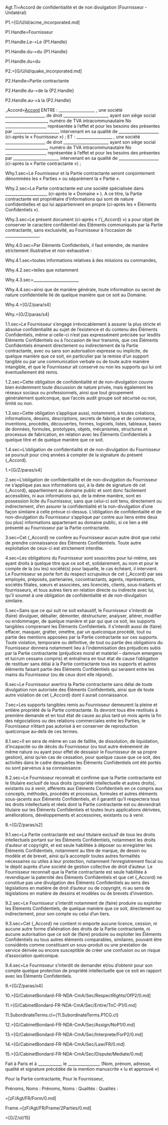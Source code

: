 Agt.Ti=Accord de confidentialité et de non divulgation (Fournisseur - Unilatéral)

P1.=[G/U/id/acme_incorporated.md]

P1.Handle=Fournisseur

P1.Handle.Le-=Le {P1.Handle}

P1.Handle.du-=du {P1.Handle}

P1.Handle.du=du

P2.=[G/U/id/quake_incorporated.md]

P2.Handle=Partie contractante

P2.Handle.du-=de la {P2.Handle}

P2.Handle.au-=à la {P2.Handle}

_Accord=<a href="#Why.4.sec" class="definedterm">Accord</a>
ENTRE :
__________________ , une société ____________________ de droit ______________________, ayant son siège social _____________________, numéro de TVA intracommunautaire No ____________________, représentée à l’effet et pour les besoins des présentes par _______________________ intervenant en sa qualité de ____________________ (ci-après le « Fournisseur ») ;
ET :
__________________ , une société ____________________ de droit ______________________, ayant son siège social _____________________, numéro de TVA intracommunautaire No ____________________, représentée à l’effet et pour les besoins des présentes par _______________________ intervenant en sa qualité de ____________________ (ci-après la « Partie contractante ») ;

Why.1.sec=Le Fournisseur et la Partie contractante seront conjointement dénommées les « Parties » ou séparément la « Partie ».

Why.2.sec=La Partie contractante est une société spécialisée dans _____________________  (ci-après le « Domaine » ). A ce titre, la Partie contractante est propriétaire d’informations qui sont de nature confidentielles et qui lui appartiennent en propre (ci-après les « Éléments Confidentiels »).

Why.3.sec=Le présent document (ci-après « l’{_Accord} ») a pour objet de conserver le caractère confidentiel des Eléments communiqués par la Partie contractante, sans exclusivité, au Fournisseur à l’occasion de _________________.

Why.4.0.sec=Par Eléments Confidentiels, il faut entendre, de manière strictement illustrative et non-exhaustive : 

Why.4.1.sec=toutes informations relatives à des missions ou commandes, 

Why.4.2.sec=telles que notamment

Why.4.3.sec=______________________, 

Why.4.4.sec=ainsi que de manière générale, toute information ou secret de nature confidentielle lié de quelque manière que ce soit au Domaine.

Why.4.=[G/Z/para/s4]

Why.=[G/Z/paras/s4]

1.1.sec=Le Fournisseur s’engage irrévocablement à assurer la plus stricte et absolue confidentialité au sujet de l’existence et du contenu des Éléments Confidentiels, même si celle-ci n’est pas expressément précisée sur lesdits Eléments Confidentiels ou à l’occasion de leur transmis, que ces Éléments Confidentiels émanent directement ou indirectement de la Partie contractante, avec ou sans son autorisation expresse ou implicite, de quelque manière que ce soit, en particulier par la remise d’un support tangible ou par une communication verbale ou de toute autre manière intangible, et que le Fournisseur ait conservé ou non les supports qui lui ont éventuellement été remis.
	
1.2.sec=Cette obligation de confidentialité et de non-divulgation couvre bien évidemment toute discussion de nature privée, mais également les réseaux sociaux ou professionnels, ainsi que tout groupement généralement quelconque, que l’accès audit groupe soit sécurisé ou non, limité ou non.
	
1.3.sec=Cette obligation s’applique aussi, notamment, à toutes créations, informations, dessins, descriptions, secrets de fabrique et de commerce, inventions, procédés, découvertes, formes, logiciels, listes, tableaux, bases de données, formules, prototypes, objets, mécanismes, structures et processus de fabrication, en relation avec les Éléments Confidentiels à quelque titre et de quelque manière que ce soit.
	
1.4.sec=L’obligation de confidentialité et de non-divulgation du Fournisseur se poursuit pour cinq années à compter de la signature du présent {_Accord}.

1.=[G/Z/paras/s4]

2.sec=L’obligation de confidentialité et de non-divulgation du Fournisseur ne s’applique pas aux informations qui, à la date de signature de cet {_Accord}, appartiennent au domaine public et sont donc facilement accessibles, ni aux informations qui, de la même manière, sont en possession licite du Fournisseur, sans que celui-ci soit tenu, directement ou indirectement, d’en assurer la confidentialité et la non-divulgation d’une façon similaire à celle prévue ci-dessus. L’obligation de confidentialité et de non-divulgation du Fournisseur s’applique par contre aux liens entre deux (ou plus) informations appartenant au domaine public, si ce lien a été présenté au Fournisseur par la Partie contractante.

3.sec=Cet {_Accord} ne confère au Fournisseur aucun autre droit que celui de prendre connaissance des Éléments Confidentiels.  Toute autre exploitation de ceux-ci est strictement interdite.

4.sec=Les obligations du Fournisseur sont souscrites pour lui-même, ses ayant droits à quelque titre que ce soit et, solidairement, au nom et pour le compte de la (ou les) société(s) pour laquelle, le cas échéant, il intervient.  Le Fournisseur se porte fort du respect scrupuleux de cet {_Accord} par ses employés, préposés, partenaires, cocontractants, agents, représentants, sociétés filiales, sœurs et associées, ses licenciés, clients, sous-traitants et fournisseurs, et tous autres tiers en relation directe ou indirecte avec lui, qu’il soumet à une obligation de confidentialité et de non-divulgation similaire.

5.sec=Sans que ce qui suit ne soit exhaustif, le Fournisseur s’interdit de (faire) divulguer, déballer, démonter, déstructurer, analyser, altérer, modifier ou endommager, de quelque manière et par qui que ce soit, les supports tangibles comprenant les Éléments Confidentiels.  Il s’interdit aussi de (faire) effacer, masquer, gratter, omettre, par un quelconque procédé, tout ou partie des mentions apposées par la Partie contractante sur ces supports. Toute violation, temporaire ou définitive, de tout ou partie des obligations du Fournisseur donnera notamment lieu à l’indemnisation des préjudices subis par la Partie contractante (préjudices moral et matériel – damnum emergens et lucrum cessans compris) et entraînera en tout état de cause l’obligation de restituer sans délai à la Partie contractante tous les supports et autres éléments faisant partie des Eléments Confidentiels qui seraient entre les mains du Fournisseur (ou de ceux dont elle répond).

6.sec=Le Fournisseur avertira la Partie contractante sans délai de toute divulgation non autorisée des Éléments Confidentiels, ainsi que de toute autre violation de cet {_Accord} dont il aurait connaissance.

7.sec=Les supports tangibles remis au Fournisseur demeurent la pleine et entière propriété de la Partie contractante.  Ils devront tous être restitués à première demande et en tout état de cause au plus tard un mois après la fin des négociations ou des relations commerciales entre les Parties, le Fournisseur n’étant pas autorisé à en conserver de reproduction quelconque au-delà de ces termes.

8.1.sec=Il en sera de même en cas de faillite, de dissolution, de liquidation, d’incapacité ou de décès du Fournisseur (ou tout autre évènement de même nature ou ayant pour effet de dessaisir le Fournisseur de sa propre gestion), ainsi qu’en cas de cessation, pour quelque cause que ce soit, des activités dans le cadre desquelles les Éléments Confidentiels ont été portés ou sont parvenus à sa connaissance.

8.2.sec=Le Fournisseur reconnaît et confirme que la Partie contractante est le titulaire exclusif de tous droits (propriété intellectuelle et autres droits), existants ou à venir, afférents aux Eléments Confidentiels en ce compris aux concepts, méthodes, procédés et processus, formules et autres éléments sous-jacents aux Éléments Confidentiels, et il garantit qu’il respectera tous les droits intellectuels et réels dont la Partie contractante est ou deviendrait titulaire sur les Éléments Confidentiels et toutes leurs applications dérivées, améliorations, développements et accessoires, existants ou à venir.

8.=[G/Z/paras/s2]

9.1.sec=La Partie contractante est seul titulaire exclusif de tous les droits intellectuels portant sur les Éléments Confidentiels, notamment les droits d’auteur et copyright, et est seule habilitée à déposer ou enregistrer les Éléments Confidentiels, notamment au titre de marque, de dessin ou modèle et de brevet, ainsi qu’à accomplir toutes autres formalités nécessaires ou utiles à leur protection, notamment l’enregistrement fiscal ou le dépôt auprès d’une société de gestion collective de droit d’auteur. Le Fournisseur reconnaît que la Partie contractante est seule habilitée à revendiquer la paternité des Éléments Confidentiels et que cet {_Accord} ne constitue pas une divulgation des Éléments Confidentiels au sens des législations en matière de droit d’auteur ou de copyright, ni au sens de législations en matière de dessins et modèles ou de brevets d’invention.

9.2.sec=Le Fournisseur s’interdit notamment de (faire) produire ou exploiter les Éléments Confidentiels, de quelque manière que ce soit, directement ou indirectement, pour son compte ou celui d’un tiers.  

9.3.sec=Cet {_Accord} ne contient ni emporte aucune licence, cession, ni aucune autre forme d’aliénation des droits de la Partie contractante, ni aucune autorisation que ce soit de (faire) produire ou exploiter les Éléments Confidentiels ou tous autres éléments comparables, similaires, pouvant être considérés comme constituant un sous-produit ou une prestation de service dérivée ou encore susceptible de créer une confusion ou un risque d’association quelconque.

9.4.sec=Le Fournisseur s’interdit de demander et/ou d’obtenir pour son compte quelque protection de propriété intellectuelle que ce soit en rapport avec les Éléments Confidentiels.

9.=[G/Z/paras/s4]

10.=[G/CabinetBondard-FR-NDA-CmA/Sec/RespectRights/OfP2/0.md]

11.=[G/CabinetBondard-FR-NDA-CmA/Sec/Entire/TnC-P1/0.md]

11.SubordinateTerms.cl={11.SubordinateTerms.P1CG.cl}

12.=[G/CabinetBondard-FR-NDA-CmA/Sec/Assign/NoP1/0.md]

13.=[G/CabinetBondard-FR-NDA-CmA/Sec/Interprete/ForP2/0.md]

14.=[G/CabinetBondard-FR-NDA-CmA/Sec/Law/FR/0.md]

15.=[G/CabinetBondard-FR-NDA-CmA/Sec/Dispute/Mediate/0.md]

Fait à Paris  et à ____________ le ________________
(Nom, prénom, adresse, qualité et signature précédée de la mention manuscrite « lu et approuvé »)





Pour la Partie contractante,						Pour le Fournisseur,



Prénoms, Noms :							Prénoms, Noms :
Qualités :								Qualités :

=[zF/Agt/FR/Form/0.md]

Frame.=[zF/Agt/FR/Frame/2Parties/0.md]  

=[G/Z/ol/15]

